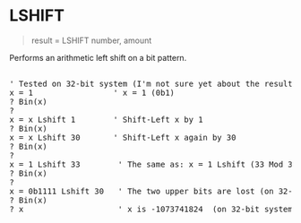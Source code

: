 # LSHIFT

> result = LSHIFT number, amount

Performs an arithmetic left shift on a bit pattern.



<pre>

' Tested on 32-bit system (I'm not sure yet about the result on 64-bit system):
x = 1                 ' x = 1 (0b1)
? Bin(x)
?
x = x Lshift 1        ' Shift-Left x by 1
? Bin(x)
x = x Lshift 30       ' Shift-Left x again by 30
? Bin(x)
?
x = 1 Lshift 33        ' The same as: x = 1 Lshift (33 Mod 32)
? Bin(x)
?
x = 0b1111 Lshift 30   ' The two upper bits are lost (on 32-bit system)
? Bin(x)
? x                    ' x is -1073741824  (on 32-bit system)

</pre>

